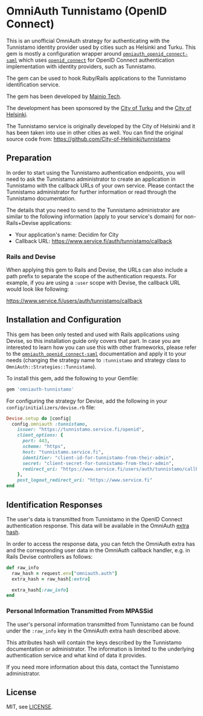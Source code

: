 # OmniAuth Tunnistamo (OpenID Connect)

This is an unofficial OmniAuth strategy for authenticating with the Tunnistamo
identity provider used by cities such as Helsinki and Turku. This gem is mostly
a configuration wrapper around
[`omniauth_openid_connect-saml`](https://github.com/m0n9oose/omniauth_openid_connect)
which uses [`openid_connect`](https://github.com/nov/openid_connect) for OpenID
Connect authentication implementation with identity providers, such as
Tunnistamo.

The gem can be used to hook Ruby/Rails applications to the Tunnistamo
identification service.

The gem has been developed by [Mainio Tech](https://www.mainiotech.fi/).

The development has been sponsored by the
[City of Turku](https://www.turku.fi/) and the
[City of Helsinki](https://www.hel.fi/).

The Tunnistamo service is originally developed by the City of Helsinki and it
has been taken into use in other cities as well. You can find the original
source code from:
https://github.com/City-of-Helsinki/tunnistamo

## Preparation

In order to start using the Tunnistamo authentication endpoints, you will need
to ask the Tunnistamo administrator to create an application in Tunnistamo
with the callback URLs of your own service. Please contact the Tunnistamo
administrator for further information or read through the Tunnistamo
documentation.

The details that you need to send to the Tunnistamo administrator are similar to
the following information (apply to your service's domain) for
non-Rails+Devise applications:

- Your application's name: Decidim for City
- Callback URL: https://www.service.fi/auth/tunnistamo/callback

### Rails and Devise

When applying this gem to Rails and Devise, the URLs can also include a path
prefix to separate the scope of the authentication requests. For example, if
you are using a `:user` scope with Devise, the callback URL would look like
following:

https://www.service.fi/users/auth/tunnistamo/callback

## Installation and Configuration

This gem has been only tested and used with Rails applications using Devise, so
this installation guide only covers that part. In case you are interested to
learn how you can use this with other frameworks, please refer to the
[`omniauth_openid_connect-saml`](https://github.com/m0n9oose/omniauth_openid_connect)
documentation and apply it to your needs (changing the strategy name to
`:tunnistamo` and strategy class to `OmniAuth::Strategies::Tunnistamo`).

To install this gem, add the following to your Gemfile:

```ruby
gem 'omniauth-tunnistamo'
```

For configuring the strategy for Devise, add the following in your
`config/initializers/devise.rb` file:

```ruby
Devise.setup do |config|
  config.omniauth :tunnistamo,
    issuer: "https://tunnistamo.service.fi/openid",
    client_options: {
      port: 443,
      scheme: "https",
      host: "tunnistamo.service.fi",
      identifier: "client-id-for-tunnistamo-from-their-admin",
      secret: "client-secret-for-tunnistamo-from-their-admin",
      redirect_uri: "https://www.service.fi/users/auth/tunnistamo/callback"
    },
    post_logout_redirect_uri: "https://www.service.fi"
end
```

## Identification Responses

The user's data is transmitted from Tunnistamo in the OpenID Connect
authentication response. This data will be available in the OmniAuth
[extra hash](https://github.com/omniauth/omniauth/wiki/Auth-Hash-Schema#schema-10-and-later).

In order to access the response data, you can fetch the OmniAuth extra has and
the corresponding user data in the OmniAuth callback handler, e.g. in Rails
Devise controllers as follows:

```ruby
def raw_info
  raw_hash = request.env["omniauth.auth"]
  extra_hash = raw_hash[:extra]

  extra_hash[:raw_info]
end
```

### Personal Information Transmitted From MPASSid

The user's personal information transmitted from Tunnistamo can be found under
the `:raw_info` key in the OmniAuth extra hash described above.

This attributes hash will contain the keys described by the Tunnistamo
documentation or administrator. The information is limited to the underlying
authentication service and what kind of data it provides.

If you need more information about this data, contact the Tunnistamo
administrator.

## License

MIT, see [LICENSE](LICENSE).
